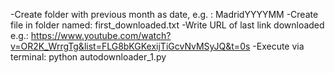 -Create folder with previous month as date, e.g. : MadridYYYYMM
-Create file in folder named: first_downloaded.txt
-Write URL of last link downloaded e.g.: https://www.youtube.com/watch?v=OR2K_WrrgTg&list=FLG8bKGKexijTiGcvNvMSyJQ&t=0s
-Execute via terminal: python autodownloader_1.py
